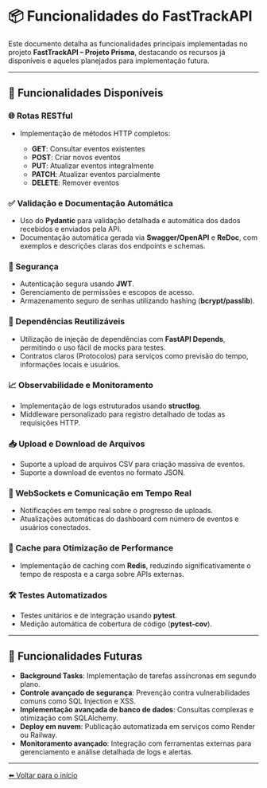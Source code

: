 # 📦 Funcionalidades do FastTrackAPI

Este documento detalha as funcionalidades principais implementadas no projeto **FastTrackAPI – Projeto Prisma**, destacando os recursos já disponíveis e aqueles planejados para implementação futura.

---

## 🚀 Funcionalidades Disponíveis

### 🌐 Rotas RESTful

* Implementação de métodos HTTP completos:

  * **GET**: Consultar eventos existentes
  * **POST**: Criar novos eventos
  * **PUT**: Atualizar eventos integralmente
  * **PATCH**: Atualizar eventos parcialmente
  * **DELETE**: Remover eventos

### ✅ Validação e Documentação Automática

* Uso do **Pydantic** para validação detalhada e automática dos dados recebidos e enviados pela API.
* Documentação automática gerada via **Swagger/OpenAPI** e **ReDoc**, com exemplos e descrições claras dos endpoints e schemas.

### 🔑 Segurança

* Autenticação segura usando **JWT**.
* Gerenciamento de permissões e escopos de acesso.
* Armazenamento seguro de senhas utilizando hashing (**bcrypt/passlib**).

### 🔗 Dependências Reutilizáveis

* Utilização de injeção de dependências com **FastAPI Depends**, permitindo o uso fácil de mocks para testes.
* Contratos claros (Protocolos) para serviços como previsão do tempo, informações locais e usuários.

### 📈 Observabilidade e Monitoramento

* Implementação de logs estruturados usando **structlog**.
* Middleware personalizado para registro detalhado de todas as requisições HTTP.

### 📥 Upload e Download de Arquivos

* Suporte a upload de arquivos CSV para criação massiva de eventos.
* Suporte a download de eventos no formato JSON.

### 🔄 WebSockets e Comunicação em Tempo Real

* Notificações em tempo real sobre o progresso de uploads.
* Atualizações automáticas do dashboard com número de eventos e usuários conectados.

### 🚧 Cache para Otimização de Performance

* Implementação de caching com **Redis**, reduzindo significativamente o tempo de resposta e a carga sobre APIs externas.

### 🛠️ Testes Automatizados

* Testes unitários e de integração usando **pytest**.
* Medição automática de cobertura de código (**pytest-cov**).

---

## 📌 Funcionalidades Futuras

* **Background Tasks**: Implementação de tarefas assíncronas em segundo plano.
* **Controle avançado de segurança**: Prevenção contra vulnerabilidades comuns como SQL Injection e XSS.
* **Implementação avançada de banco de dados**: Consultas complexas e otimização com SQLAlchemy.
* **Deploy em nuvem**: Publicação automatizada em serviços como Render ou Railway.
* **Monitoramento avançado**: Integração com ferramentas externas para gerenciamento e análise detalhada de logs e alertas.

---

[⬅️ Voltar para o início](../README.md)
